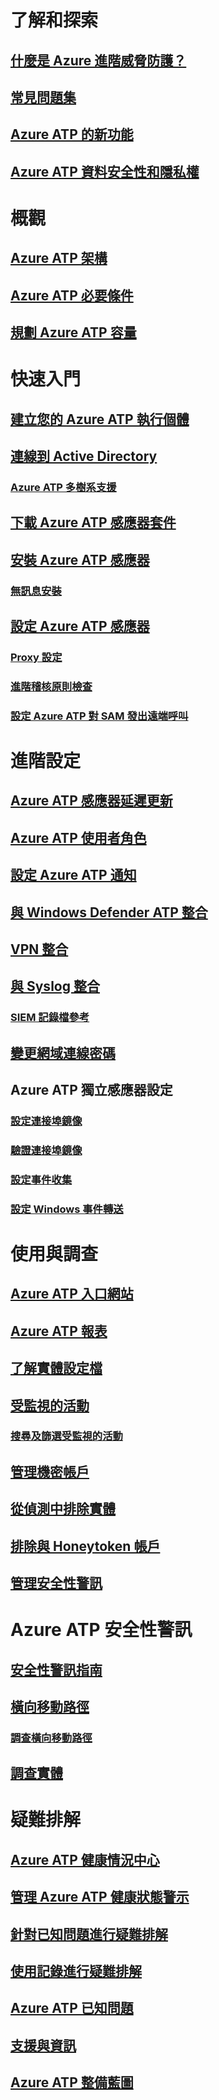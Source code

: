 # 了解和探索
## [什麼是 Azure 進階威脅防護？](what-is-atp.md)
## [常見問題集](atp-technical-faq.md)
## [Azure ATP 的新功能](atp-whats-new.md)
## [Azure ATP 資料安全性和隱私權](atp-privacy-compliance.md)
# 概觀
## [Azure ATP 架構](atp-architecture.md)
## [Azure ATP 必要條件](atp-prerequisites.md)
## [規劃 Azure ATP 容量](atp-capacity-planning.md)
# 快速入門
## [建立您的 Azure ATP 執行個體](install-atp-step1.md)
## [連線到 Active Directory](install-atp-step2.md)
### [Azure ATP 多樹系支援](atp-multi-forest.md)
## [下載 Azure ATP 感應器套件](install-atp-step3.md)
## [安裝 Azure ATP 感應器](install-atp-step4.md)
### [無訊息安裝](ATP-silent-installation.md)
## [設定 Azure ATP 感應器](install-atp-step5.md)
### [Proxy 設定](configure-proxy.md)
### [進階稽核原則檢查](atp-advanced-audit-policy.md)
### [設定 Azure ATP 對 SAM 發出遠端呼叫](install-atp-step8-samr.md)
# 進階設定
## [Azure ATP 感應器延遲更新](sensor-update.md)
## [Azure ATP 使用者角色](atp-role-groups.md)
## [設定 Azure ATP 通知](notifications.md)
## [與 Windows Defender ATP 整合](integrate-wd-atp.md)
## [VPN 整合](install-atp-step6-vpn.md)
## [與 Syslog 整合](setting-syslog.md)
### [SIEM 記錄檔參考](cef-format-sa.md)
## [變更網域連線密碼](modifying-atp-config-dcpassword.md)
## Azure ATP 獨立感應器設定
### [設定連接埠鏡像](configure-port-mirroring.md)
### [驗證連接埠鏡像](validate-port-mirroring.md)
### [設定事件收集](configure-event-collection.md)
### [設定 Windows 事件轉送](configure-event-forwarding.md)
# 使用與調查
## [Azure ATP 入口網站](workspace-portal.md)
## [Azure ATP 報表](reports.md)
## [了解實體設定檔](entity-profiles.md)
## [受監視的活動](monitored-activities.md)
### [搜尋及篩選受監視的活動](atp-activities-search.md)
## [管理機密帳戶](sensitive-accounts.md)
## [從偵測中排除實體](excluding-entities-from-detections.md)
## [排除與 Honeytoken 帳戶](install-atp-step7.md)
## [管理安全性警訊](working-with-suspicious-activities.md)
# Azure ATP 安全性警訊
## [安全性警訊指南](suspicious-activity-guide.md)
## [橫向移動路徑](use-case-lateral-movement-path.md)
### [調查橫向移動路徑](investigate-lateral-movement-path.md)
## [調查實體](investigate-entity.md)
# 疑難排解
## [Azure ATP 健康情況中心](atp-health-center.md)
## [管理 Azure ATP 健康狀態警示](monitoring-alerts.md)
## [針對已知問題進行疑難排解](troubleshooting-atp-known-issues.md)
## [使用記錄進行疑難排解](troubleshooting-atp-using-logs.md)
## [Azure ATP 已知問題](known-issues.md)
## [支援與資訊](atp-support.md)
## [Azure ATP 整備藍圖](atp-resources.md)